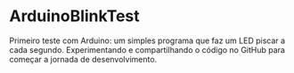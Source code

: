 # ArduinoBlinkTest
Primeiro teste com Arduino: um simples programa que faz um LED piscar a cada segundo. Experimentando e compartilhando o código no GitHub para começar a jornada de desenvolvimento.
